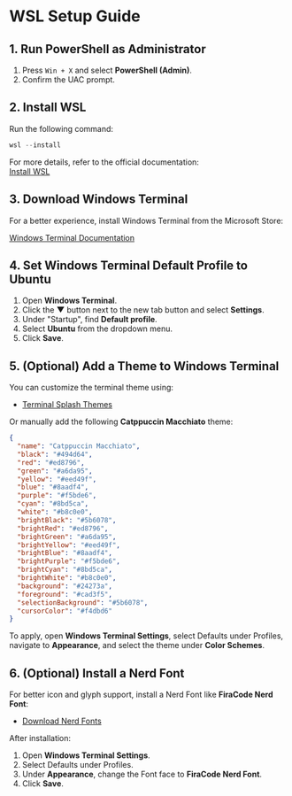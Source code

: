 # WSL Setup Guide

## 1. Run PowerShell as Administrator

1. Press `Win + X` and select **PowerShell (Admin)**.
2. Confirm the UAC prompt.

## 2. Install WSL

Run the following command:

```powershell
wsl --install
```

For more details, refer to the official documentation:  
[Install WSL](https://learn.microsoft.com/en-us/windows/wsl/install)

## 3. Download Windows Terminal

For a better experience, install Windows Terminal from the Microsoft Store:

[Windows Terminal Documentation](https://learn.microsoft.com/en-us/windows/terminal/)

## 4. Set Windows Terminal Default Profile to Ubuntu

1. Open **Windows Terminal**.
2. Click the **▼** button next to the new tab button and select **Settings**.
3. Under "Startup", find **Default profile**.
4. Select **Ubuntu** from the dropdown menu.
5. Click **Save**.

## 5. (Optional) Add a Theme to Windows Terminal

You can customize the terminal theme using:

- [Terminal Splash Themes](https://terminalsplash.com/?ref=zimmergren.net&utm_campaign=zimmergren&utm_medium=blog&utm_source=zimmergren)

Or manually add the following **Catppuccin Macchiato** theme:

```json
{
  "name": "Catppuccin Macchiato",
  "black": "#494d64",
  "red": "#ed8796",
  "green": "#a6da95",
  "yellow": "#eed49f",
  "blue": "#8aadf4",
  "purple": "#f5bde6",
  "cyan": "#8bd5ca",
  "white": "#b8c0e0",
  "brightBlack": "#5b6078",
  "brightRed": "#ed8796",
  "brightGreen": "#a6da95",
  "brightYellow": "#eed49f",
  "brightBlue": "#8aadf4",
  "brightPurple": "#f5bde6",
  "brightCyan": "#8bd5ca",
  "brightWhite": "#b8c0e0",
  "background": "#24273a",
  "foreground": "#cad3f5",
  "selectionBackground": "#5b6078",
  "cursorColor": "#f4dbd6"
}
```

To apply, open **Windows Terminal Settings**, select Defaults under Profiles, navigate to **Appearance**, and select the theme under **Color Schemes**.

## 6. (Optional) Install a Nerd Font

For better icon and glyph support, install a Nerd Font like **FiraCode Nerd Font**:

- [Download Nerd Fonts](https://www.nerdfonts.com/#home)

After installation:
1. Open **Windows Terminal Settings**.
2. Select Defaults under Profiles.
3. Under **Appearance**, change the Font face to **FiraCode Nerd Font**.
4. Click **Save**.
